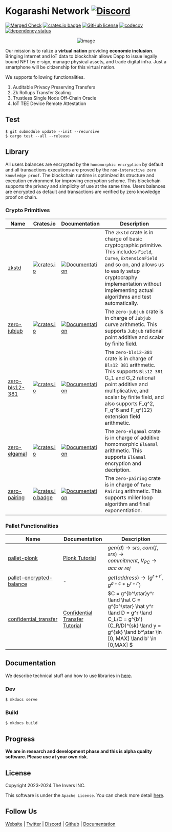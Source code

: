 # Kogarashi Network [![Discord](https://dcbadge.vercel.app/api/server/g3q7tsHKTd?style=social&compact=true)](https://discord.gg/g3q7tsHKTd)
[![Merged Check](https://github.com/KogarashiNetwork/Kogarashi/actions/workflows/bench.yml/badge.svg)](https://github.com/KogarashiNetwork/Kogarashi/actions/workflows/bench.yml) [![crates.io badge](https://img.shields.io/crates/v/zero-network.svg)](https://crates.io/crates/zero-network) [![GitHub license](https://img.shields.io/badge/license-GPL3%2FApache2-blue)](#LICENSE) [![codecov](https://codecov.io/gh/KogarashiNetwork/Kogarashi/branch/master/graph/badge.svg?token=QDWPAPMKLT)](https://codecov.io/gh/KogarashiNetwork/Kogarashi) [![dependency status](https://deps.rs/crate/zero-network/0.1.10/status.svg)](https://deps.rs/crate/zero-network/0.1.10)

<div align="center">
    <img alt="image" src="https://github.com/KogarashiNetwork/Kogarashi/assets/39494661/5a40d34b-8501-4fe4-a59e-2d097bde154d">
</div>

Our mission is to ralize a **virtual nation** providing **economic inclusion**. Bringing Internet and IoT data to blockchain allows Dapp to issue legally bound NFT by e-sign, manage physical assets, and trade digital infra. Just a smartphone will be citizenship for this virtual nation.

We supports following functionalities.

1. Auditable Privacy Preserving Transfers
2. Zk Rollups Transfer Scaling
3. Trustless Single Node Off-Chain Oracle
4. IoT TEE Device Remote Attestation

## Test

```shell
$ git submodule update --init --recursive
$ cargo test --all --release
```

## Library

All users balances are encrypted by the `homomorphic encryption` by default and all transactions executions are proved by the `non-interactive zero knowledge proof`. The blockchain runtime is optimized its structure and execution environment for improving encryption scheme. This blockchain supports the privacy and simplicity of use at the same time. Users balances are encrypted as default and transactions are verified by zero knowledge proof on chain.

### Crypto Primitives

| Name        | Crates.io | Documentation | Description |
|-------------|-----------|-----------|-----------|
| [zkstd](./master/primitive/zkstd) | [![crates.io](https://img.shields.io/crates/v/zkstd.svg)](https://crates.io/crates/zkstd) | [![Documentation](https://docs.rs/zkstd/badge.svg)](https://docs.rs/zkstd) | The `zkstd` crate is in charge of basic cryptographic primitive. This includes `Field`, `Curve`, `ExtensionField` and so on, and allows us to easily setup cryptocraphy implementation without implementing actual algorithms and test automatically.
| [zero-jubjub](./master/primitive/jubjub) | [![crates.io](https://img.shields.io/crates/v/zero-jubjub.svg)](https://crates.io/crates/zero-jubjub) | [![Documentation](https://docs.rs/zero-jubjub/badge.svg)](https://docs.rs/zero-jubjub) |The `zero-jubjub` crate is in charge of `Jubjub` curve arithmetic. This supports `Jubjub` rational point additive and scalar by finite field.
| [zero-bls12-381](./master/primitive/bls12_381) |  [![crates.io](https://img.shields.io/crates/v/zero-bls12-381.svg)](https://crates.io/crates/zero-bls12-381) | [![Documentation](https://docs.rs/zero-bls12-381/badge.svg)](https://docs.rs/zero-bls12-381) |The `zero-bls12-381` crate is in charge of `Bls12 381` arithmetic. This supports `Bls12 381` G_1 and G_2 rational point additive and multiplicative, and scalar by finite field, and also supports F_q^2, F_q^6 and F_q^{12} extension field arithmetic.
| [zero-elgamal](./master/primitive/elgamal) | [![crates.io](https://img.shields.io/crates/v/zero-elgamal.svg)](https://crates.io/crates/zero-elgamal) | [![Documentation](https://docs.rs/zero-elgamal/badge.svg)](https://docs.rs/zero-elgamal) | The `zero-elgamal` crate is in charge of additive homomorphic `ElGamal` arithmetic. This supports `ElGamal` encryption and decription.
| [zero-pairing](./master/primitive/pairing) | [![crates.io badge](https://img.shields.io/crates/v/zero-pairing.svg)](https://crates.io/crates/zero-pairing) | [![Documentation](https://docs.rs/zero-pairing/badge.svg)](https://docs.rs/zero-pairing) | The `zero-pairing` crate is in charge of `Tate Pairing` arithmetic. This supports miller loop algorithm and final exponentiation.

### Pallet Functionalities

|Name|Documentation|Description|
|----|-------------|-----------|
| [pallet-plonk](./master/pallets/plonk) | [Plonk Tutorial](https://kogarashinetwork.github.io/Kogarashi/plonk_pallet/) |$gen(d) \rightarrow srs,\ com(f, srs) \rightarrow commitment,\ V_{PC} \rightarrow acc\ or\ rej$|
| [pallet-encrypted-balance](./master/pallets/encrypted_balance)|-|$get(address) \rightarrow (g^{r + r'}, g^{a + c} * b^{r + r'})$|
| [confidential_transfer](./master/pallets/confidential_transfer) | [Confidential Transfer Tutorial](https://kogarashinetwork.github.io/Kogarashi/confidential_transfer/) |$C = g^{b^\star}y^r \land \hat C = g^{b^\star} \hat y^r \land D = g^r \land C_L/C = g^{b'}(C_R/D)^{sk} \land y = g^{sk} \land b^\star \in [0, MAX] \land b' \in [0,MAX] $|

## Documentation

We describe technical stuff and how to use libraries in [here](https://kogarashinetwork.github.io/Kogarashi/).

### Dev

```
$ mkdocs serve
```

### Build

```
$ mkdocs build
```

## Progress
**We are in research and development phase and this is alpha quality software. Please use at your own risk**.

## License
Copyright 2023-2024 The Invers INC.

This software is under the `Apache License`.
You can check more detail [here](./LICENSE).

## Follow Us

[Website](https://kogarashi-network.com/) | [Twitter](https://twitter.com/KogarashiCrypto) | [Discord](https://discord.gg/g3q7tsHKTd) | [Github](https://github.com/KogarashiNetwork) | [Documentation](https://kogarashinetwork.github.io/Kogarashi/)
